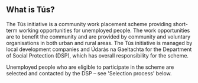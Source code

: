 ##  What is Tús?

The Tús initiative is a community work placement scheme providing short-term
working opportunities for unemployed people. The work opportunities are to
benefit the community and are provided by community and voluntary
organisations in both urban and rural areas. The Tús initiative is managed by
local development companies and Údarás na Gaeltachta for the Department of
Social Protection (DSP), which has overall responsibility for the scheme.

Unemployed people who are eligible to participate in the scheme are selected
and contacted by the DSP – see 'Selection process' below.
